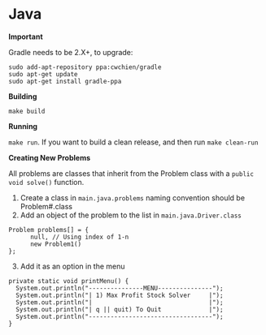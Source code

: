 # Java
**Important**

Gradle needs to be 2.X+, to upgrade:

```
sudo add-apt-repository ppa:cwchien/gradle
sudo apt-get update
sudo apt-get install gradle-ppa
```

**Building**

`make build`

**Running**

`make run`. If you want to build a clean release, and then run `make clean-run`



**Creating New Problems**

All problems are classes that inherit from the Problem class with a `public void solve()` function. 

1. Create a class in `main.java.problems` naming convention should be Problem#.class
2. Add an object of the problem to the list in `main.java.Driver.class`
 
  ```
Problem problems[] = {
        null, // Using index of 1-n
        new Problem1()
};
  ```
3. Add it as an option in the menu
 
  ```
private static void printMenu() {
    System.out.println("---------------MENU---------------");
    System.out.println("| 1) Max Profit Stock Solver     |");
    System.out.println("|                                |");
    System.out.println("| q || quit) To Quit             |");
    System.out.println("----------------------------------");
}
  ```
